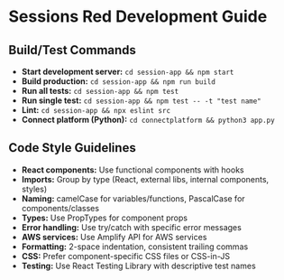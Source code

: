 # Sessions Red Development Guide

## Build/Test Commands
- **Start development server:** `cd session-app && npm start`
- **Build production:** `cd session-app && npm run build`
- **Run all tests:** `cd session-app && npm test`
- **Run single test:** `cd session-app && npm test -- -t "test name"`
- **Lint:** `cd session-app && npx eslint src`
- **Connect platform (Python):** `cd connectplatform && python3 app.py`

## Code Style Guidelines
- **React components:** Use functional components with hooks
- **Imports:** Group by type (React, external libs, internal components, styles)
- **Naming:** camelCase for variables/functions, PascalCase for components/classes
- **Types:** Use PropTypes for component props
- **Error handling:** Use try/catch with specific error messages
- **AWS services:** Use Amplify API for AWS services
- **Formatting:** 2-space indentation, consistent trailing commas
- **CSS:** Prefer component-specific CSS files or CSS-in-JS
- **Testing:** Use React Testing Library with descriptive test names